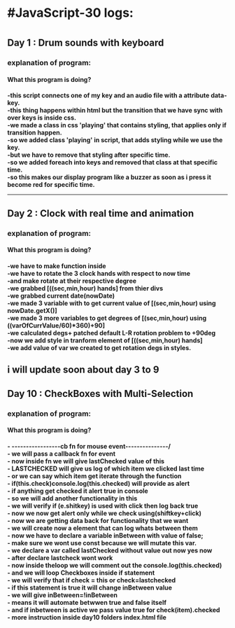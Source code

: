 <h1>#JavaScript-30 logs:<h1>
<h2>Day 1 : Drum sounds with keyboard</h2>
     <h3>explanation of program:</h3>
      <h4> What this program is doing?<h4>
      <p>
     -this script connects one of my key and an audio file with a attribute data-key.<br/>
     -this thing happens within html but the transition that we have sync with over keys is inside css.<br/>
     -we made a class in css 'playing' that contains styling, that applies only if transition happen.<br/>
     -so we added class 'playing' in script, that adds styling while we use the key.<br/>
     -but we have to remove that styling after specific time.<br/>
     -so we added foreach into keys and removed that class at that specific time.<br/>
     -so this makes our display program like a buzzer as soon as i press it become red for specific time.<br/>
     </p>

---

<h2>Day 2 : Clock with real time and animation</h2>
     <h3>explanation of program:</h3>
      <h4> What this program is doing?<h4>

<p>
  -we have to make function inside <br/>
  -we have to rotate the 3 clock hands with respect to now time <br/>
  -and make rotate at their respective degree<br/>
  -we grabbed [((sec,min,hour) hands] from thier divs<br/>
  -we grabbed current date(nowDate)<br/>
  -we made 3 variable with to get current value of [(sec,min,hour) using nowDate.getX()] <br/>
  -we made 3 more variables to get degrees of [(sec,min,hour) using ((varOfCurrValue/60)*360)+90]<br/>
  -we calculated degs+ patched default L-R rotation problem to +90deg<br/>
  -now we add style in tranform element of [((sec,min,hour) hands]<br/>
  -we add value of var we created to get rotation degs in styles. <br/>
  </p>
         <h2>i will update soon about day 3 to 9 </h2>
<h2>Day 10 : CheckBoxes with Multi-Selection </h2>
     <h3>explanation of program:</h3>
      <h4> What this program is doing?<h4>
  <p>
    - -----------------cb fn  for mouse event---------------/<br>
    - we will pass a callback fn for event<br>
    -  now inside fn we will give lastChecked value of this<br>
    - LASTCHECKED will give us log of which item we clicked last time<br>
    - or we can say which item get iterate through the function<br>
    - if(this.check)console.log(this.checked) will provide as alert <br>
    - if anything get checked it alert true in console<br>
    - so we will add another functionality in this<br>
    - we will verify if (e.shitkey) is used with click then log back true<br>
    - now we now get alert only while we check using(shiftkey+click)<br>
    - now we are getting data back for functionality that we want<br>
    - we will create now a element that can log whats between them<br>
    - now we have to declare a variable inBetween with value of false;<br>
    - make sure we wont use const because we will mutate this var.<br>
    - we declare a var called lastChecked without value out now yes now<br>
    - after declare lastcheck wont work <br>
    - now inside theloop we will comment out the console.log(this.checked)<br>
    -  and we will loop Checkboxes inside if statement <br>
    - we will verify that if check = this or check=lastchecked<br>
    - if this statement is true it will change inBetween value<br>
    - we will give inBetween=!inBetween<br>
    -  means it will automate betwwen true and false itself<br>
    - and if inbetween is active we pass value true for check(item).checked<br>
    - more instruction inside day10 folders index.html file
     </p>
